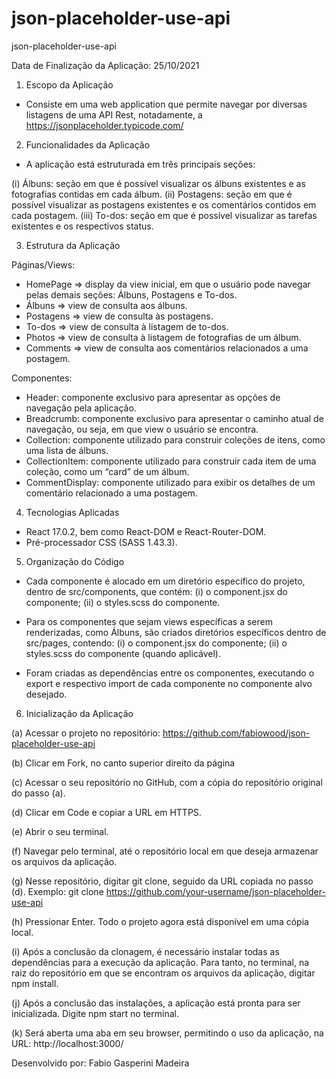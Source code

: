 # json-placeholder-use-api
json-placeholder-use-api

Data de Finalização da Aplicação: 25/10/2021

1) Escopo da Aplicação
- Consiste em uma web application que permite navegar por diversas listagens de
uma API Rest, notadamente, a https://jsonplaceholder.typicode.com/

2) Funcionalidades da Aplicação

- A aplicação está estruturada em três principais seções:

(i) Álbuns: seção em que é possível visualizar os álbuns existentes e as
fotografias contidas em cada álbum.
(ii) Postagens: seção em que é possível visualizar as postagens existentes
e os comentários contidos em cada postagem.
(iii) To-dos: seção em que é possível visualizar as tarefas existentes e os
respectivos status.

3) Estrutura da Aplicação

Páginas/Views:

- HomePage => display da view inicial, em que o usuário pode navegar pelas
demais seções: Álbuns, Postagens e To-dos.
- Álbuns => view de consulta aos álbuns.
- Postagens => view de consulta às postagens.
- To-dos => view de consulta à listagem de to-dos.
- Photos => view de consulta à listagem de fotografias de um álbum.
- Comments => view de consulta aos comentários relacionados a uma postagem.

Componentes:

- Header: componente exclusivo para apresentar as opções de navegação pela
aplicação.
- Breadcrumb: componente exclusivo para apresentar o caminho atual de
navegação, ou seja, em que view o usuário se encontra.
- Collection: componente utilizado para construir coleções de itens, como uma
lista de álbuns.
- CollectionItem: componente utilizado para construir cada item de uma coleção,
como um “card” de um álbum.
- CommentDisplay: componente utilizado para exibir os detalhes de um
comentário relacionado a uma postagem.

4) Tecnologias Aplicadas
- React 17.0.2, bem como React-DOM e React-Router-DOM.
- Pré-processador CSS (SASS 1.43.3).

5) Organização do Código

- Cada componente é alocado em um diretório específico do projeto, dentro de
src/components, que contém: (i) o component.jsx do componente; (ii) o
styles.scss do componente.

- Para os componentes que sejam views específicas a serem renderizadas, como
Álbuns, são criados diretórios específicos dentro de src/pages, contendo: (i) o
component.jsx do componente; (ii) o styles.scss do componente (quando
aplicável).

- Foram criadas as dependências entre os componentes, executando o export e
respectivo import de cada componente no componente alvo desejado.

6) Inicialização da Aplicação

(a) Acessar o projeto no repositório:
https://github.com/fabiowood/json-placeholder-use-api

(b) Clicar em Fork, no canto superior direito da página

(c) Acessar o seu repositório no GitHub, com a cópia do repositório original do
passo (a).

(d) Clicar em Code e copiar a URL em HTTPS.

(e) Abrir o seu terminal.

(f) Navegar pelo terminal, até o repositório local em que deseja armazenar os
arquivos da aplicação.

(g) Nesse repositório, digitar git clone, seguido da URL copiada no passo (d).
Exemplo:
git clone https://github.com/your-username/json-placeholder-use-api

(h) Pressionar Enter. Todo o projeto agora está disponível em uma cópia local.

(i) Após a conclusão da clonagem, é necessário instalar todas as dependências
para a execução da aplicação. Para tanto, no terminal, na raiz do repositório em
que se encontram os arquivos da aplicação, digitar npm install.

(j) Após a conclusão das instalações, a aplicação está pronta para ser inicializada.
Digite npm start no terminal.

(k) Será aberta uma aba em seu browser, permitindo o uso da aplicação, na URL:
http://localhost:3000/

Desenvolvido por: Fabio Gasperini Madeira
